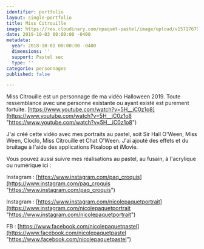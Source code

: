```yaml
---
identifier: portfolio
layout: single-portfolio
title: Miss Citrouille
image: https://res.cloudinary.com/npaquet-pastel/image/upload/v1571767931/DSC04456_lgso39.jpg
date: 2019-10-03 00:00:00 -0400
metadata:
  year: 2018-10-01 00:00:00 -0400
  dimensions: ''
  support: Pastel sec
  type: ''
categorie: personnages
published: false

---
```

Miss Citrouille est un personnage de ma vidéo Halloween 2019. Toute ressemblance avec une personne existante ou ayant existé est purement fortuite. [https://www.youtube.com/watch?v=5H__iC0z1o8](https://www.youtube.com/watch?v=5H__iC0z1o8 "https://www.youtube.com/watch?v=5H__iC0z1o8")

J'ai créé cette vidéo avec mes portraits au pastel, soit Sir Hall O'Ween, Miss Ween, Cloclo, Miss Citrouille et Chat O'Ween. J'ai ajouté des effets et du bruitage à l'aide des applications Pixaloop et iMovie.

Vous pouvez aussi suivre mes réalisations au pastel, au fusain, à l'acrylique ou numérique ici :

Instagram : [https://www.instagram.com/paq_croquis](https://www.instagram.com/paq_croquis "https://www.instagram.com/paq_croquis")

Instagram : [https://www.instagram.com/nicolepaquetportrait](https://www.instagram.com/nicolepaquetportrait "https://www.instagram.com/nicolepaquetportrait")

FB : [https://www.facebook.com/nicolepaquetpastel](https://www.facebook.com/nicolepaquetpastel "https://www.facebook.com/nicolepaquetpastel")
